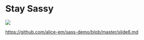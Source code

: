# Stay Sassy

<img src="https://media.giphy.com/media/3rgXBDh0Nm1kK1UJdm/giphy.gif">

https://github.com/alice-em/sass-demo/blob/master/slide6.md
